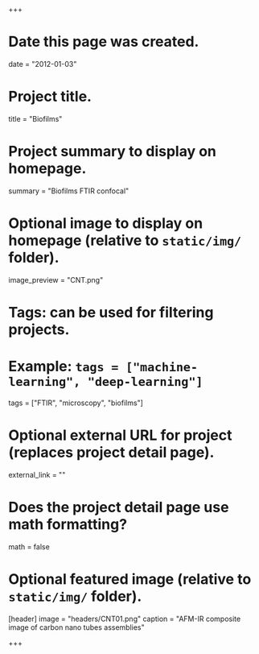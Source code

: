 +++
# Date this page was created.
date = "2012-01-03"

# Project title.
title = "Biofilms"

# Project summary to display on homepage.
summary = "Biofilms FTIR confocal"

# Optional image to display on homepage (relative to `static/img/` folder).
image_preview = "CNT.png"

# Tags: can be used for filtering projects.
# Example: `tags = ["machine-learning", "deep-learning"]`
tags = ["FTIR", "microscopy", "biofilms"]

# Optional external URL for project (replaces project detail page).
external_link = ""

# Does the project detail page use math formatting?
math = false

# Optional featured image (relative to `static/img/` folder).
[header]
image = "headers/CNT01.png"
caption = "AFM-IR composite image of carbon nano tubes assemblies"

+++
